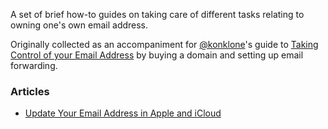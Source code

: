 A set of brief how-to guides on taking care of different tasks relating to owning one's own email address.

Originally collected as an accompaniment for [@konklone](/konklone)'s guide to [Taking Control of your Email Address](https://konklone.com/post/take-control-of-your-email-address) by buying a domain and setting up email forwarding.

### Articles

* [Update Your Email Address in Apple and iCloud](icloud#update-your-email-address-in-apple-and-icloud)
